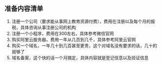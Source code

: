 ## 准备内容清单

1. 注册一个公司（要求能从事网上教育资源付费），费用在注册以及每个月的报税，具体咨询从事注册公司的机构
2. 注册一个小程序，费用在300左右，具体参考微信官网
3. 购买阿里云服务器，费用一年从几百到几千，具体参考阿里云官网
4. 购买一个域名，一年几十到几百甚至更贵，这个对域名没有要求的话，几十的就够了
5. 域名备案，这个快的话一个月搞定，具体内容就是登记信息以及验证信息